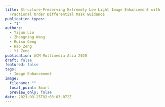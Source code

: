 ```yaml
---
title: Structure-Preserving Extremely Low Light Image Enhancement with
  Fractional Order Differential Mask Guidance
publication_types:
  - "1"
authors:
  - Yijun Liu
  - Zhengning Wang
  - Ruixu Geng
  - Hao Zeng
  - Yi Zeng
publication: ACM Multimedia Asia 2020
draft: false
featured: false
tags:
  - Image Enhancement
image:
  filename: ""
  focal_point: Smart
  preview_only: false
date: 2021-03-25T02:03:03.072Z
---
```

